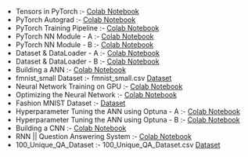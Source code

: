 - Tensors in PyTorch :- [Colab Notebook](https://colab.research.google.com/drive/1yeA_RyZWHSJ7bOL2QMIX5aXxHsQOcBUG?usp=sharing)
- PyTorch Autograd :- [Colab Notebook](https://colab.research.google.com/drive/1rOavgcrZHICbudCfxwvzYs8uTKo7jM_M?usp=sharing)
- PyTorch Training Pipeline :- [Colab Notebook](https://colab.research.google.com/drive/1w8LFlqddJO687DNqLNzYAhZdUsr4bRFc?usp=sharing)
- PyTorch NN Module - A :- [Colab Notebook](https://colab.research.google.com/drive/1KknvyoTy5jmmVffHzDBqyV6Zy7aZiOR6?usp=sharing)
- PyTorch NN Module - B :- [Colab Notebook](https://colab.research.google.com/drive/1RgG1fDJbDtVsV8dx2m6iILGxewxQN1Pv?usp=sharing)
- Dataset & DataLoader - A :- [Colab Notebook](https://colab.research.google.com/drive/1RbHjvNae2GLjpuILpMUsaNhG_8RAqXmP?usp=sharing)
- Dataset & DataLoader - B :- [Colab Notebook](https://colab.research.google.com/drive/1wvUZS_eByJ_KM8Zv8VYKnqM1r3L-zkev?usp=sharing)
- Building a ANN :- [Colab Notebook](https://colab.research.google.com/drive/1etMBQKneWeTnamZ7lMB86QDDqhB5eIJX?usp=sharing)
- fmnist_small Dataset :- fmnist_small.csv [Dataset](https://drive.google.com/file/d/1ziN7gJHnr-MQb0_eFsPfPfiiDuvsmqVH/view)
- Neural Network Training on GPU :- [Colab Notebook](https://colab.research.google.com/drive/1h_4yHnsK02v46KNyEtrnKzjA_fS4pKi5?usp=sharing)
- Optimizing the Neural Network :- [Colab Notebook](https://colab.research.google.com/drive/1tVJahrwTSaezcUqaQfbLIGvjoLQfZgzW?usp=sharing)
- Fashion MNIST Dataset :- [Dataset](https://www.kaggle.com/datasets/zalando-research/fashionmnist)
- Hyperparameter Tuning the ANN using Optuna - A :- [Colab Notebook](https://colab.research.google.com/drive/16EVRITmBxiBwSaekw828IP3ZBemEsGMY?usp=sharing)
- Hyperparameter Tuning the ANN using Optuna - B :- [Colab Notebook](https://colab.research.google.com/drive/1Af1on_KeEN1eOgvl262mnvV79lrFbgV9?usp=sharing)
- Building a CNN :- [Colab Notebook](https://colab.research.google.com/drive/1xJzRJqdRK45OMF6dWKTdRxPVrCNTraxx?usp=sharing)
- RNN || Question Answering System :- [Colab Notebook](https://colab.research.google.com/drive/1CJYN8217qXYh5VQ_qTZn39SForovFzF4?usp=sharing)
- 100_Unique_QA_Dataset :- 100_Unique_QA_Dataset.csv [Dataset](https://drive.google.com/file/d/1X4Hcj72NK7J2JYvgjICFj0R1XwUq1w0a/view?usp=sharing)
